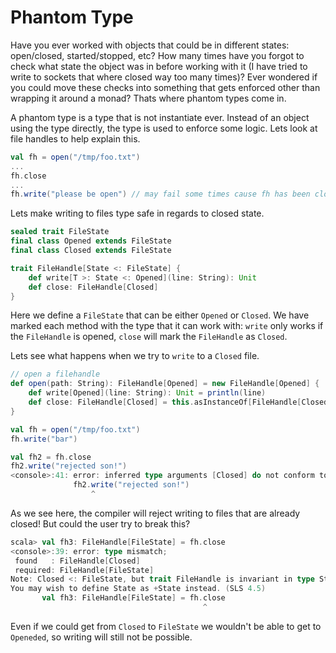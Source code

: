 # Phantom Type
Have you ever worked with objects that could be in different states: open/closed, started/stopped, etc?  How many times have you forgot to check what state the object was in before working with it (I have tried to write to sockets that where closed way too many times)?  Ever wondered if you could move these checks into something that gets enforced other than wrapping it around a monad?  Thats where phantom types come in.

A phantom type is a type that is not instantiate ever.  Instead of an object using the type directly, the type is used to enforce some logic.  Lets look at file handles to help explain this.

```scala
val fh = open("/tmp/foo.txt")
...
fh.close
...
fh.write("please be open") // may fail some times cause fh has been closed.
```

Lets make writing to files type safe in regards to closed state.

```scala
sealed trait FileState
final class Opened extends FileState
final class Closed extends FileState

trait FileHandle[State <: FileState] {
    def write[T >: State <: Opened](line: String): Unit
    def close: FileHandle[Closed]
}
```

Here we define a `FileState` that can be either `Opened` or `Closed`.  We have marked each method with the type that it can work with: `write` only works if the `FileHandle` is opened, `close` will mark the `FileHandle` as `Closed`.

Lets see what happens when we try to `write` to a `Closed` file.

```scala
// open a filehandle
def open(path: String): FileHandle[Opened] = new FileHandle[Opened] {
    def write[Opened](line: String): Unit = println(line)
    def close: FileHandle[Closed] = this.asInstanceOf[FileHandle[Closed]]
}

val fh = open("/tmp/foo.txt")
fh.write("bar")

val fh2 = fh.close
fh2.write("rejected son!")
<console>:41: error: inferred type arguments [Closed] do not conform to method write's type parameter bounds [T >: Closed <: Opened]
              fh2.write("rejected son!")
                  ^
```

As we see here, the compiler will reject writing to files that are already closed!  But could the user try to break this?

```scala
scala> val fh3: FileHandle[FileState] = fh.close
<console>:39: error: type mismatch;
 found   : FileHandle[Closed]
 required: FileHandle[FileState]
Note: Closed <: FileState, but trait FileHandle is invariant in type State.
You may wish to define State as +State instead. (SLS 4.5)
       val fh3: FileHandle[FileState] = fh.close
                                           ^
```

Even if we could get from `Closed` to `FileState` we wouldn't be able to get to `Openeded`, so writing will still not be possible.
